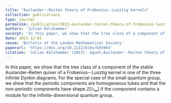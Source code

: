 ```yaml
---
title: "Auslander--Reiten theory of Frobenius--Lusztig kernels"
collection: publications
type: journal
permalink: /publication/2013-auslander-reiten-theory-of-frobenius-lusztig-kernels
authors: 'Julian Külshammer'
excerpt: 'In this paper, we show that the tree class of a component of the stable Auslander–Reiten quiver of a Frobenius--Lusztig kernel is one of the three infinite Dynkin diagrams. For the special case of the small quantum group, we show that the periodic components are homogeneous tubes and that the non-periodic components have shape $\mathbb{Z}[\mathbb{A}_\infty]$ if the component contains a module for the infinite-dimensional quantum group.'
date: 2013-12-01
venue: 'Bulletin of the London Mathematical Society'
paperurl: 'https://doi.org/10.1112/blms/bdt064'
citation: 'Julian Külshammer (2013). &quot;Auslander--Reiten theory of Frobenius--Lusztig kernels.&quot; <i>Bulletin of the London Mathematical Society</i>. 45(6).'
---
```

In this paper, we show that the tree class of a component of the stable Auslander–Reiten quiver of a Frobenius--Lusztig kernel is one of the three infinite Dynkin diagrams. For the special case of the small quantum group, we show that the periodic components are homogeneous tubes and that the non-periodic components have shape $\mathbb{Z}[\mathbb{A}_\infty]$ if the component contains a module for the infinite-dimensional quantum group.
